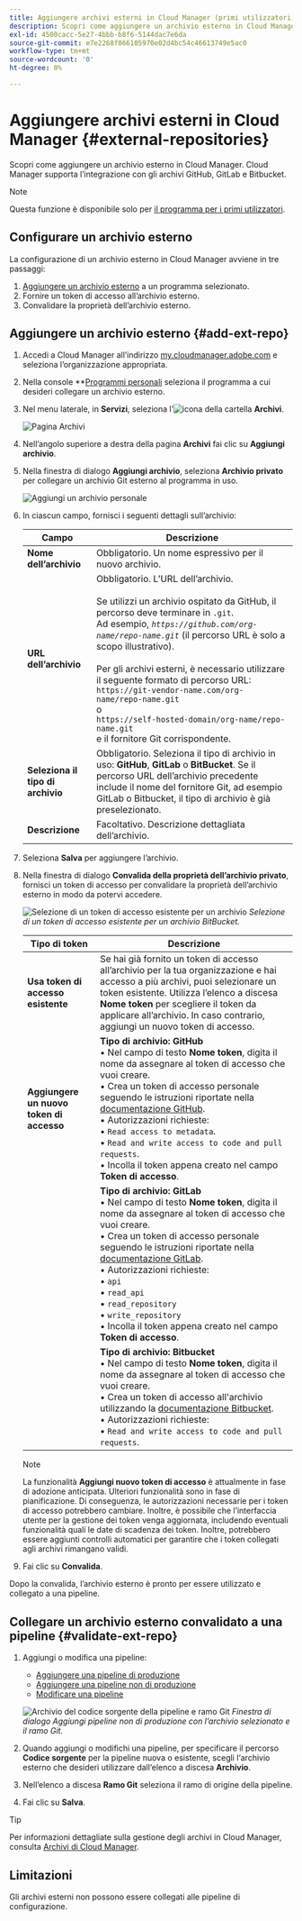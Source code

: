 ```yaml
---
title: Aggiungere archivi esterni in Cloud Manager (primi utilizzatori)
description: Scopri come aggiungere un archivio esterno in Cloud Manager. Cloud Manager supporta l’integrazione con gli archivi GitHub, GitLab e Bitbucket.
exl-id: 4500cacc-5e27-4bbb-b8f6-5144dac7e6da
source-git-commit: e7e2268f866105970e02d4bc54c46613749e5ac0
workflow-type: tm+mt
source-wordcount: '0'
ht-degree: 0%

---
```


# Aggiungere archivi esterni in Cloud Manager {#external-repositories}

Scopri come aggiungere un archivio esterno in Cloud Manager. Cloud Manager supporta l’integrazione con gli archivi GitHub, GitLab e Bitbucket.

>[!NOTE]
>
>Questa funzione è disponibile solo per [il programma per i primi utilizzatori](/help/release-notes/current.md#early-adoption).

## Configurare un archivio esterno

La configurazione di un archivio esterno in Cloud Manager avviene in tre passaggi:

1. [Aggiungere un archivio esterno](#add-external-repo) a un programma selezionato.
1. Fornire un token di accesso all’archivio esterno.
1. Convalidare la proprietà dell’archivio esterno.


## Aggiungere un archivio esterno {#add-ext-repo}

1. Accedi a Cloud Manager all’indirizzo [my.cloudmanager.adobe.com](https://my.cloudmanager.adobe.com/) e seleziona l’organizzazione appropriata.

1. Nella console **[Programmi personali](/help/getting-started/navigation.md#my-programs-console) seleziona il programma a cui desideri collegare un archivio esterno.


1. Nel menu laterale, in **Servizi**, seleziona l’![icona della cartella](https://spectrum.adobe.com/static/icons/workflow_18/Smock_Folder_18_N.svg) **Archivi**.

   ![Pagina Archivi](/help/managing-code/assets/repositories-tab.png)

1. Nell’angolo superiore a destra della pagina **Archivi** fai clic su **Aggiungi archivio**.

1. Nella finestra di dialogo **Aggiungi archivio**, seleziona **Archivio privato** per collegare un archivio Git esterno al programma in uso.

   ![Aggiungi un archivio personale](/help/managing-code/assets/repositories-private-repo-type.png)

1. In ciascun campo, fornisci i seguenti dettagli sull’archivio:

   | Campo | Descrizione |
   | --- | --- |
   | **Nome dell’archivio** | Obbligatorio. Un nome espressivo per il nuovo archivio. |
   | **URL dell’archivio** | Obbligatorio. L’URL dell’archivio.<br><br>Se utilizzi un archivio ospitato da GitHub, il percorso deve terminare in `.git`.<br>Ad esempio, *`https://github.com/org-name/repo-name.git`* (il percorso URL è solo a scopo illustrativo).<br><br>Per gli archivi esterni, è necessario utilizzare il seguente formato di percorso URL: <br>`https://git-vendor-name.com/org-name/repo-name.git`<br> o <br>`https://self-hosted-domain/org-name/repo-name.git`<br> e il fornitore Git corrispondente. |
   | **Seleziona il tipo di archivio** | Obbligatorio. Seleziona il tipo di archivio in uso: **GitHub**, **GitLab** o **BitBucket**. Se il percorso URL dell’archivio precedente include il nome del fornitore Git, ad esempio GitLab o Bitbucket, il tipo di archivio è già preselezionato. |
   | **Descrizione** | Facoltativo. Descrizione dettagliata dell’archivio. |

1. Seleziona **Salva** per aggiungere l’archivio.

1. Nella finestra di dialogo **Convalida della proprietà dell’archivio privato**, fornisci un token di accesso per convalidare la proprietà dell’archivio esterno in modo da potervi accedere.

   ![Selezione di un token di accesso esistente per un archivio](/help/managing-code/assets/repositories-exisiting-access-token.png)
   *Selezione di un token di accesso esistente per un archivio BitBucket.*

   | Tipo di token | Descrizione |
   | --- | --- |
   | **Usa token di accesso esistente** | Se hai già fornito un token di accesso all’archivio per la tua organizzazione e hai accesso a più archivi, puoi selezionare un token esistente. Utilizza l’elenco a discesa **Nome token** per scegliere il token da applicare all’archivio. In caso contrario, aggiungi un nuovo token di accesso. |
   | **Aggiungere un nuovo token di accesso** | **Tipo di archivio: GitHub**<br>• Nel campo di testo **Nome token**, digita il nome da assegnare al token di accesso che vuoi creare.<br>• Crea un token di accesso personale seguendo le istruzioni riportate nella [documentazione GitHub](https://docs.github.com/en/enterprise-server@3.14/authentication/keeping-your-account-and-data-secure/managing-your-personal-access-tokens).<br>• Autorizzazioni richieste:<br> • `Read access to metadata`.<br> • `Read and write access to code and pull requests`.<br>• Incolla il token appena creato nel campo **Token di accesso**. |
   |  | **Tipo di archivio: GitLab**<br>• Nel campo di testo **Nome token**, digita il nome da assegnare al token di accesso che vuoi creare.<br>• Crea un token di accesso personale seguendo le istruzioni riportate nella [documentazione GitLab](https://docs.gitlab.com/ee/user/profile/personal_access_tokens.html).<br>• Autorizzazioni richieste:<br> • `api`<br> • `read_api`<br> • `read_repository`<br> • `write_repository`<br>• Incolla il token appena creato nel campo **Token di accesso**. |
   |  | **Tipo di archivio: Bitbucket**<br> • Nel campo di testo **Nome token**, digita il nome da assegnare al token di accesso che vuoi creare.<br>• Crea un token di accesso all&#39;archivio utilizzando la [documentazione Bitbucket](https://support.atlassian.com/bitbucket-cloud/docs/create-a-repository-access-token/).<br>• Autorizzazioni richieste:<br> • `Read and write access to code and pull requests`. |

   >[!NOTE]
   >
   >La funzionalità **Aggiungi nuovo token di accesso** è attualmente in fase di adozione anticipata. Ulteriori funzionalità sono in fase di pianificazione. Di conseguenza, le autorizzazioni necessarie per i token di accesso potrebbero cambiare. Inoltre, è possibile che l’interfaccia utente per la gestione dei token venga aggiornata, includendo eventuali funzionalità quali le date di scadenza dei token. Inoltre, potrebbero essere aggiunti controlli automatici per garantire che i token collegati agli archivi rimangano validi.

1. Fai clic su **Convalida**.

Dopo la convalida, l’archivio esterno è pronto per essere utilizzato e collegato a una pipeline.

## Collegare un archivio esterno convalidato a una pipeline {#validate-ext-repo}

1. Aggiungi o modifica una pipeline:
   * [Aggiungere una pipeline di produzione](/help/using/production-pipelines.md)
   * [Aggiungere una pipeline non di produzione](/help/using/non-production-pipelines.md)
   * [Modificare una pipeline](/help/using/managing-pipelines.md#editing-pipelines)

   ![Archivio del codice sorgente della pipeline e ramo Git](/help/managing-code/assets/pipeline-repo-gitbranch.png)
   *Finestra di dialogo Aggiungi pipeline non di produzione con l’archivio selezionato e il ramo Git.*

1. Quando aggiungi o modifichi una pipeline, per specificare il percorso **Codice sorgente** per la pipeline nuova o esistente, scegli l‘archivio esterno che desideri utilizzare dall‘elenco a discesa **Archivio**.

1. Nell’elenco a discesa **Ramo Git** seleziona il ramo di origine della pipeline.

1. Fai clic su **Salva**.


>[!TIP]
>
>Per informazioni dettagliate sulla gestione degli archivi in Cloud Manager, consulta [Archivi di Cloud Manager](/help/managing-code/managing-repositories.md).


## Limitazioni

Gli archivi esterni non possono essere collegati alle pipeline di configurazione.

<!-- THIS BULLET REMOVED AS PER https://wiki.corp.adobe.com/display/DMSArchitecture/Cloud+Manager+2024.12.0+Release. THEY CAN NOW START AUTOMATICALLY

* Pipelines using external repositories (excluding GitHub-hosted repositories) and the **Deployment Trigger** option [!UICONTROL **On Git Changes**], triggers are not automatically started. They must be manually started. -->

